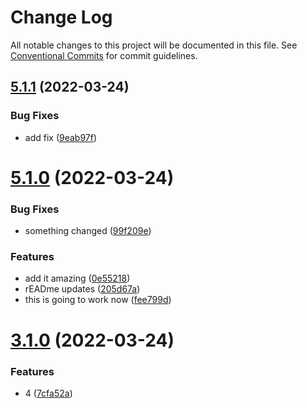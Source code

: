# Change Log

All notable changes to this project will be documented in this file.
See [Conventional Commits](https://conventionalcommits.org) for commit guidelines.

## [5.1.1](https://github.com/destinio/destin/compare/v5.1.0...v5.1.1) (2022-03-24)


### Bug Fixes

* add fix ([9eab97f](https://github.com/destinio/destin/commit/9eab97fb273874fa59f4c37897a4be91e1d085cc))





# [5.1.0](https://github.com/destinio/destin/compare/v4.0.0...v5.1.0) (2022-03-24)


### Bug Fixes

* something changed ([99f209e](https://github.com/destinio/destin/commit/99f209e06f6655662e2715be3aa474829498c591))


### Features

* add it amazing ([0e55218](https://github.com/destinio/destin/commit/0e5521895ed6febb70bdc3a2ba8089ae4bdcee42))
* rEADme updates ([205d67a](https://github.com/destinio/destin/commit/205d67a77e9c99ae7e83a0c6945019559a01b044))
* this is going to work now ([fee799d](https://github.com/destinio/destin/commit/fee799d61fe47f06086956eea897daa1d54c0473))





# [3.1.0](https://github.com/destinio/destin/compare/v1.2.0...v3.1.0) (2022-03-24)


### Features

* 4 ([7cfa52a](https://github.com/destinio/destin/commit/7cfa52a88d09d908cd4ac1086509ab6ae9b02e6b))
